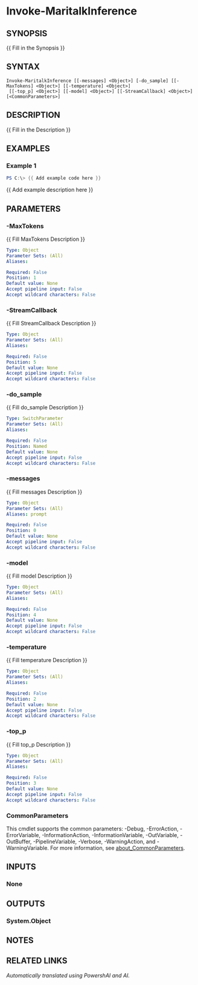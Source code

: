 ﻿---
external help file: powershai-help.xml
Module Name: powershai
online version:
schema: 2.0.0
---

# Invoke-MaritalkInference

## SYNOPSIS
{{ Fill in the Synopsis }}

## SYNTAX

```
Invoke-MaritalkInference [[-messages] <Object>] [-do_sample] [[-MaxTokens] <Object>] [[-temperature] <Object>]
 [[-top_p] <Object>] [[-model] <Object>] [[-StreamCallback] <Object>] [<CommonParameters>]
```

## DESCRIPTION
{{ Fill in the Description }}

## EXAMPLES

### Example 1
```powershell
PS C:\> {{ Add example code here }}
```

{{ Add example description here }}

## PARAMETERS

### -MaxTokens
{{ Fill MaxTokens Description }}

```yaml
Type: Object
Parameter Sets: (All)
Aliases:

Required: False
Position: 1
Default value: None
Accept pipeline input: False
Accept wildcard characters: False
```

### -StreamCallback
{{ Fill StreamCallback Description }}

```yaml
Type: Object
Parameter Sets: (All)
Aliases:

Required: False
Position: 5
Default value: None
Accept pipeline input: False
Accept wildcard characters: False
```

### -do_sample
{{ Fill do_sample Description }}

```yaml
Type: SwitchParameter
Parameter Sets: (All)
Aliases:

Required: False
Position: Named
Default value: None
Accept pipeline input: False
Accept wildcard characters: False
```

### -messages
{{ Fill messages Description }}

```yaml
Type: Object
Parameter Sets: (All)
Aliases: prompt

Required: False
Position: 0
Default value: None
Accept pipeline input: False
Accept wildcard characters: False
```

### -model
{{ Fill model Description }}

```yaml
Type: Object
Parameter Sets: (All)
Aliases:

Required: False
Position: 4
Default value: None
Accept pipeline input: False
Accept wildcard characters: False
```

### -temperature
{{ Fill temperature Description }}

```yaml
Type: Object
Parameter Sets: (All)
Aliases:

Required: False
Position: 2
Default value: None
Accept pipeline input: False
Accept wildcard characters: False
```

### -top_p
{{ Fill top_p Description }}

```yaml
Type: Object
Parameter Sets: (All)
Aliases:

Required: False
Position: 3
Default value: None
Accept pipeline input: False
Accept wildcard characters: False
```

### CommonParameters
This cmdlet supports the common parameters: -Debug, -ErrorAction, -ErrorVariable, -InformationAction, -InformationVariable, -OutVariable, -OutBuffer, -PipelineVariable, -Verbose, -WarningAction, and -WarningVariable. For more information, see [about_CommonParameters](http://go.microsoft.com/fwlink/?LinkID=113216).

## INPUTS

### None

## OUTPUTS

### System.Object
## NOTES

## RELATED LINKS



_Automatically translated using PowershAI and AI._
